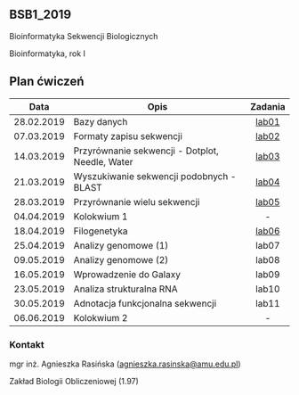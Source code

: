 ## BSB1_2019
Bioinformatyka Sekwencji Biologicznych

Bioinformatyka, rok I

## Plan ćwiczeń

| Data | Opis | Zadania |
| --- | --- | :---: |
| 28.02.2019 | Bazy danych | [lab01](https://goo.gl/forms/jrEKX7TCPo3jLiAb2)|
| 07.03.2019 | Formaty zapisu sekwencji  | [lab02](https://goo.gl/forms/qkCG9T5Gf9zDY13P2)|
| 14.03.2019 | Przyrównanie sekwencji - Dotplot, Needle, Water | [lab03](https://goo.gl/forms/Fiiha9LgGzFMBT0x2)|
| 21.03.2019 | Wyszukiwanie sekwencji podobnych - BLAST | [lab04](https://goo.gl/forms/MVyyU0ztvFfdmJyu1)|
| 28.03.2019 | Przyrównanie wielu sekwencji | [lab05](https://forms.gle/wZz6X7rrYgU7WDGw6)|
| 04.04.2019 | Kolokwium 1 | - |
| 18.04.2019 | Filogenetyka | [lab06](https://forms.gle/Xz44gcBsTccRz2KLA) |
| 25.04.2019 | Analizy genomowe (1) | lab07 |
| 09.05.2019 | Analizy genomowe (2) | lab08 |
| 16.05.2019 | Wprowadzenie do Galaxy | lab09 |
| 23.05.2019 | Analiza strukturalna RNA | lab10 |
| 30.05.2019 | Adnotacja funkcjonalna sekwencji | lab11 |
| 06.06.2019 | Kolokwium 2 | - |



### Kontakt

mgr inż. Agnieszka Rasińska (agnieszka.rasinska@amu.edu.pl)

Zakład Biologii Obliczeniowej (1.97)


